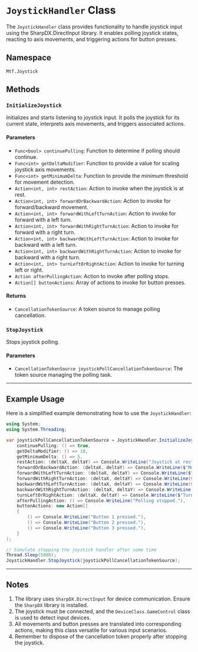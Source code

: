 # `JoystickHandler` Class

The `JoystickHandler` class provides functionality to handle joystick input using the SharpDX.DirectInput library. It enables polling joystick states, reacting to axis movements, and triggering actions for button presses.

## Namespace
`Mtf.Joystick`

## Methods

### `InitializeJoystick`

Initializes and starts listening to joystick input. It polls the joystick for its current state, interprets axis movements, and triggers associated actions.

#### Parameters

- `Func<bool> continuePulling`: Function to determine if polling should continue.
- `Func<int> getDeltaModifier`: Function to provide a value for scaling joystick axis movements.
- `Func<int> getMinimumDelta`: Function to provide the minimum threshold for movement detection.
- `Action<int, int> restAction`: Action to invoke when the joystick is at rest.
- `Action<int, int> forwardOrBackwardAction`: Action to invoke for forward/backward movement.
- `Action<int, int> forwardWithLeftTurnAction`: Action to invoke for forward with a left turn.
- `Action<int, int> forwardWithRightTurnAction`: Action to invoke for forward with a right turn.
- `Action<int, int> backwardWithLeftTurnAction`: Action to invoke for backward with a left turn.
- `Action<int, int> backwardWithRightTurnAction`: Action to invoke for backward with a right turn.
- `Action<int, int> turnLeftOrRightAction`: Action to invoke for turning left or right.
- `Action afterPullingAction`: Action to invoke after polling stops.
- `Action[] buttonActions`: Array of actions to invoke for button presses.

#### Returns

- `CancellationTokenSource`: A token source to manage polling cancellation.

### `StopJoystick`

Stops joystick polling.

#### Parameters

- `CancellationTokenSource joystickPollCancellationTokenSource`: The token source managing the polling task.

---

## Example Usage

Here is a simplified example demonstrating how to use the `JoystickHandler`:

```csharp
using System;
using System.Threading;

var joystickPollCancellationTokenSource = JoystickHandler.InitializeJoystick(
    continuePulling: () => true,
    getDeltaModifier: () => 10,
    getMinimumDelta: () => 5,
    restAction: (deltaX, deltaY) => Console.WriteLine("Joystick at rest."),
    forwardOrBackwardAction: (deltaX, deltaY) => Console.WriteLine($"Moving forward/backward: {deltaY}"),
    forwardWithLeftTurnAction: (deltaX, deltaY) => Console.WriteLine($"Forward with left turn: {deltaX}, {deltaY}"),
    forwardWithRightTurnAction: (deltaX, deltaY) => Console.WriteLine($"Forward with right turn: {deltaX}, {deltaY}"),
    backwardWithLeftTurnAction: (deltaX, deltaY) => Console.WriteLine($"Backward with left turn: {deltaX}, {deltaY}"),
    backwardWithRightTurnAction: (deltaX, deltaY) => Console.WriteLine($"Backward with right turn: {deltaX}, {deltaY}"),
    turnLeftOrRightAction: (deltaX, deltaY) => Console.WriteLine($"Turning left/right: {deltaX}"),
    afterPullingAction: () => Console.WriteLine("Polling stopped."),
    buttonActions: new Action[]
    {
        () => Console.WriteLine("Button 1 pressed."),
        () => Console.WriteLine("Button 2 pressed."),
        () => Console.WriteLine("Button 3 pressed."),
    }
);

// Simulate stopping the joystick handler after some time
Thread.Sleep(5000);
JoystickHandler.StopJoystick(joystickPollCancellationTokenSource);
```

---

## Notes

1. The library uses `SharpDX.DirectInput` for device communication. Ensure the `SharpDX` library is installed.
2. The joystick must be connected, and the `DeviceClass.GameControl` class is used to detect input devices.
3. All movements and button presses are translated into corresponding actions, making this class versatile for various input scenarios.
4. Remember to dispose of the cancellation token properly after stopping the joystick.